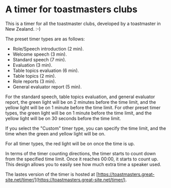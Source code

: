 # A timer for toastmasters clubs

This is a timer for all the toastmaster clubs, developed by a toastmaster in New Zealand. :-)

The preset timer types are as follows:
- Role/Speech introduction (2 min).
- Welcome speech (3 min).
- Standard speech (7 min).
- Evaluation (3 min).
- Table topics evaluation (6 min).
- Table topics (2 min).
- Role reports (3 min).
- General evaluator report (5 min).

For the standard speech, table topics evaluation, and general evaluator report, the green light will be on 2 minutes before the time limit, and the yellow light will be on 1 minute before the time limit. For other preset timer types, the green light will be on 1 minute before the time limit, and the yellow light will be on 30 seconds before the time limit.

If you select the "Custom" timer type, you can specify the time limit, and the time when the green and yellow light will be on.

For all timer types, the red light will be on once the time is up.

In terms of the timer counting directions, the timer starts to count down from the specified time limit. Once it reaches 00:00, it starts to count up. This design allows you to easily see how much extra time a speaker used.

The lastes version of the timer is hosted at [https://toastmasters.great-site.net/timer/](https://toastmasters.great-site.net/timer/).